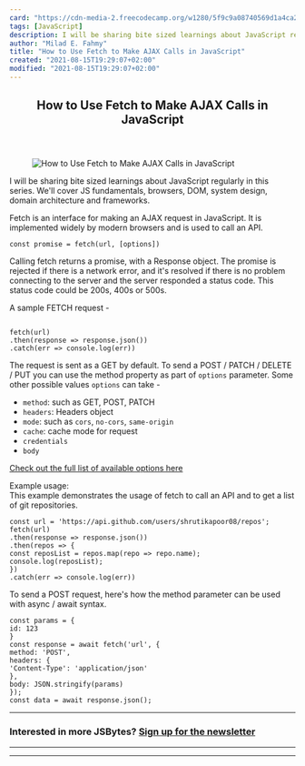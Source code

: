 ```yaml
---
card: "https://cdn-media-2.freecodecamp.org/w1280/5f9c9a08740569d1a4ca231d.jpg"
tags: [JavaScript]
description: I will be sharing bite sized learnings about JavaScript regul
author: "Milad E. Fahmy"
title: "How to Use Fetch to Make AJAX Calls in JavaScript"
created: "2021-08-15T19:29:07+02:00"
modified: "2021-08-15T19:29:07+02:00"
---
```

<div class="site-wrapper">
<main id="site-main" class="site-main outer">
<div class="inner">
<article class="post-full post tag-javascript tag-beginner tag-front-end-development tag-100daysofcode ">
<header class="post-full-header">
<h1 class="post-full-title">How to Use Fetch to Make AJAX Calls in JavaScript</h1>
</header>
<figure class="post-full-image">
<picture>
<source media="(max-width: 700px)" sizes="1px" srcset="data:image/gif;base64,R0lGODlhAQABAIAAAAAAAP///yH5BAEAAAAALAAAAAABAAEAAAIBRAA7 1w">
<source media="(min-width: 701px)" sizes="(max-width: 800px) 400px,
(max-width: 1170px) 700px,
1400px" srcset="https://cdn-media-2.freecodecamp.org/w1280/5f9c9a08740569d1a4ca231d.jpg 300w,
https://cdn-media-2.freecodecamp.org/w1280/5f9c9a08740569d1a4ca231d.jpg 600w,
https://cdn-media-2.freecodecamp.org/w1280/5f9c9a08740569d1a4ca231d.jpg 1000w,
https://cdn-media-2.freecodecamp.org/w1280/5f9c9a08740569d1a4ca231d.jpg 2000w">
<img onerror="this.style.display='none'" src="https://cdn-media-2.freecodecamp.org/w1280/5f9c9a08740569d1a4ca231d.jpg" alt="How to Use Fetch to Make AJAX Calls in JavaScript">
</picture>
</figure>
<section class="post-full-content">
<div class="post-content">
<p>I will be sharing bite sized learnings about JavaScript regularly in this series. We'll cover JS fundamentals, browsers, DOM, system design, domain architecture and frameworks.</p>
<p>Fetch is an interface for making an AJAX request in JavaScript. It is implemented widely by modern browsers and is used to call an API.</p>
<pre><code class="language-javascript">const promise = fetch(url, [options])
</code></pre>
<p>Calling fetch returns a promise, with a Response object. The promise is rejected if there is a network error, and it's resolved if there is no problem connecting to the server and the server responded a status code. This status code could be 200s, 400s or 500s.</p>
<p>A sample FETCH request -</p>
<pre><code class="language-javascript">
fetch(url)
.then(response =&gt; response.json())
.catch(err =&gt; console.log(err))
</code></pre>
<p>The request is sent as a GET by default. To send a POST / PATCH / DELETE / PUT you can use the method property as part of <code>options</code> parameter. Some other possible values <code>options</code> can take -</p>
<ul>
<li><code>method</code>: such as GET, POST, PATCH</li>
<li><code>headers</code>: Headers object</li>
<li><code>mode</code>: such as <code>cors</code>, <code>no-cors</code>, <code>same-origin</code></li>
<li><code>cache</code>: cache mode for request</li>
<li><code>credentials</code></li>
<li><code>body</code></li>
</ul>
<p><a href="'https://developer.mozilla.org/en-US/docs/Web/API/WindowOrWorkerGlobalScope/fetch'">Check out the full list of available options here</a></p>
<p>Example usage:<br>
This example demonstrates the usage of fetch to call an API and to get a list of git repositories.</p>
<pre><code class="language-javascript">const url = 'https://api.github.com/users/shrutikapoor08/repos';
fetch(url)
.then(response =&gt; response.json())
.then(repos =&gt; {
const reposList = repos.map(repo =&gt; repo.name);
console.log(reposList);
})
.catch(err =&gt; console.log(err))
</code></pre>
<p>To send a POST request, here's how the method parameter can be used with async / await syntax.</p>
<pre><code class="language-javascript">const params = {
id: 123
}
const response = await fetch('url', {
method: 'POST',
headers: {
'Content-Type': 'application/json'
},
body: JSON.stringify(params)
});
const data = await response.json();
</code></pre>
<hr>
<h3 id="interestedinmorejsbytessignupforthenewsletter">Interested in more JSBytes? <a href="https://tinyletter.com/shrutikapoor"> Sign up for the newsletter</a></h3>
</div>
<hr>
<hr>
</section>
</article>
</div>
</main>
</div>
<!-- Google Tag Manager (noscript) -->
<!-- End Google Tag Manager (noscript) -->
